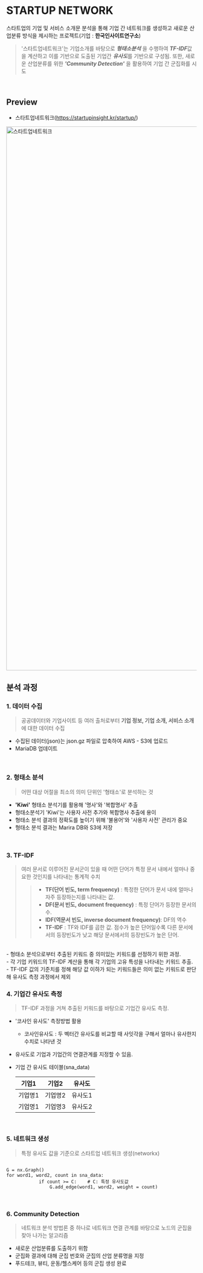 # STARTUP NETWORK
스타트업의 기업 및 서비스 소개문 분석을 통해 기업 간 네트워크를 생성하고 새로운 산업분류 방식을 제시하는 프로젝트(기업 : **한국인사이트연구소**)<br>
>'스타트업네트워크'는 기업소개를 바탕으로 ***형태소분석*** 을 수행하여 ***TF-IDF***값을 계산하고 이를 기반으로 도출된 기업간 ***유사도***를 기반으로 구성됨. 또한, 새로운 산업분류를 위한 ***'Community Detection'*** 을 활용하여 기업 간 군집화를 시도


<br>


## Preview
-  스타트업네트워크(https://startupinsight.kr/startup/)
<img width="1439" alt="스타트업네트워크" src="https://user-images.githubusercontent.com/57355814/154926345-b9f1437e-9a8d-4d56-a963-e0cadd712edf.png" >

## 분석 과정
### 1. 데이터 수집
> 공공데이터와 기업사이트 등 여러 출처로부터 **기업 정보, 기업 소개, 서비스 소개**에 대한 데이터 수집
- 수집된 데이터(json)는 json.gz 파일로 압축하여 AWS - S3에 업로드
- MariaDB 업데이트
<br>

### 2. 형태소 분석
> 어떤 대상 어절을 최소의 의미 단위인 '형태소'로 분석하는 것
- **'Kiwi'** 형태소 분석기를 활용해 '명사'와 '복합명사' 추출
- 형태소분석기 'Kiwi'는 사용자 사전 추가와 복합명사 추출에 용이
- 형태소 분석 결과의 정확도를 높이기 위해 '불용어'와 '사용자 사전' 관리가 중요
- 형태소 분석 결과는 Marira DB와 S3에 저장
<br>

### 3. TF-IDF
> 여러 문서로 이루어진 문서군이 있을 때 어떤 단어가 특정 문서 내에서 얼마나 중요한 것인지를 나타내는 통계적 수치
>>  - **TF(단어 빈도, term frequency)** : 특정한 단어가 문서 내에 얼마나 자주 등장하는지를 나타내는 값.
>>  - **DF(문서 빈도, document frequency)** : 특정 단어가 등장한 문서의 수.
>>  - **IDF(역문서 빈도, inverse document frequency)**: DF의 역수
>>  - **TF-IDF** : TF와 IDF를 곱한 값. 점수가 높은 단어일수록 다른 문서에서의 등장빈도가 낮고 해당 문서에서의 등장빈도가 높은 단어.
<br>
- 형태소 분석으로부터 추출된 키워드 중 의미있는 키워드를 선정하기 위한 과정.<br>
- 각 기업 키워드의 TF-IDF 계산을 통해 각 기업의 고유 특성을 나타내는 키워드 추출.<br>
- TF-IDF 값의 기준치를 정해 해당 값 이하가 되는 키워드들은 의미 없는 키워드로 판단해 유사도 측정 과정에서 제외

<br>

### 4. 기업간 유사도 측정
> TF-IDF 과정을 거쳐 추출된 키워드를 바탕으로 기업간 유사도 측정.
- '코사인 유사도' 측정방법 활용
  - 코사인유사도 : 두 벡터간 유사도를 비교할 때 사잇각을 구해서 얼마나 유사한지 수치로 나타낸 것
- 유사도로 기업과 기업간의 연결관계를 지정할 수 있음.
- 기업 간 유사도 테이블(sna_data)

  |기업1|기업2|유사도|
  |---|---|---|
  |기업명1|기업명2|유사도1|
  |기업명1|기업명3|유사도2|

<br>

### 5. 네트워크 생성
> 특정 유사도 값을 기준으로 스타트업 네트워크 생성(networkx)
<pre><code>
G = nx.Graph()
for word1, word2, count in sna_data:
            if count >= C:    # C: 특정 유사도값
                G.add_edge(word1, word2, weight = count)
</code></pre>
<br>

### 6. Community Detection
> 네트워크 분석 방법론 중 하나로 네트워크 연결 관계를 바탕으로 노드의 군집을 찾아 나가는 알고리즘
- 새로운 산업분류를 도출하기 위함
- 군집화 결과에 대해 군집 번호와 군집의 산업 분류명을 지정
- 푸드테크, 뷰티, 운동/헬스케어 등의 군집 생성 완료
<br>












